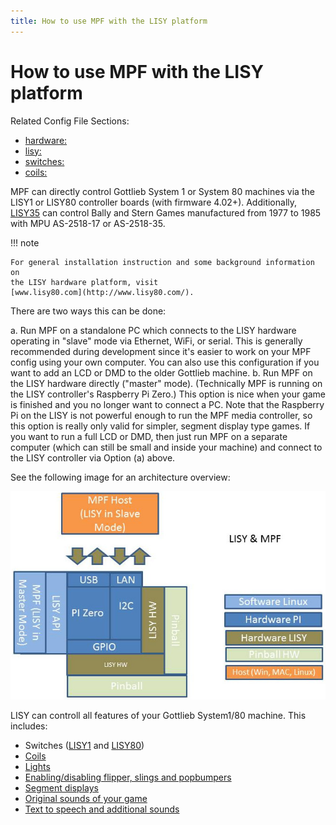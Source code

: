 ```yaml
---
title: How to use MPF with the LISY platform
---
```


# How to use MPF with the LISY platform


Related Config File Sections:

* [hardware:](../../config/hardware.md)
* [lisy:](../../config/lisy.md)
* [switches:](../../config/switches.md)
* [coils:](../../config/coils.md)

MPF can directly control Gottlieb System 1 or System 80 machines via the
LISY1 or LISY80 controller boards (with firmware 4.02+). Additionally,
[LISY35](https://lisy.dev/lisy35.html) can control Bally and Stern Games
manufactured from 1977 to 1985 with MPU AS-2518-17 or AS-2518-35.

!!! note

    For general installation instruction and some background information on
    the LISY hardware platform, visit
    [www.lisy80.com](http://www.lisy80.com/).

There are two ways this can be done:

a.  Run MPF on a standalone PC which connects to the LISY hardware
    operating in "slave" mode via Ethernet, WiFi, or serial. This is
    generally recommended during development since it's easier to work
    on your MPF config using your own computer. You can also use this
    configuration if you want to add an LCD or DMD to the older Gottlieb
    machine.
b.  Run MPF on the LISY hardware directly ("master" mode).
    (Technically MPF is running on the LISY controller's Raspberry Pi
    Zero.) This option is nice when your game is finished and you no
    longer want to connect a PC. Note that the Raspberry Pi on the LISY
    is not powerful enough to run the MPF media controller, so this
    option is really only valid for simpler, segment display type games.
    If you want to run a full LCD or DMD, then just run MPF on a
    separate computer (which can still be small and inside your machine)
    and connect to the LISY controller via Option (a) above.

See the following image for an architecture overview:

![image](/hardware/images/lisy_mpf_overview.jpg)

LISY can controll all features of your Gottlieb System1/80 machine. This
includes:

* Switches ([LISY1](switches_lisy1.md) and [LISY80](switches_lisy80.md))
* [Coils](drivers.md)
* [Lights](lights.md)
* [Enabling/disabling flipper, slings and popbumpers](flippers_slings_popbumpers.md)
* [Segment displays](segment_displays.md)
* [Original sounds of your game](../../mc/sound/index.md)
* [Text to speech and additional sounds](../../mc/sound/index.md)
